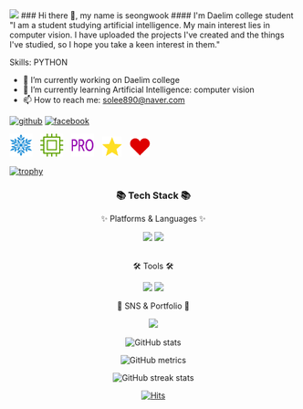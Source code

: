 <img src="https://capsule-render.vercel.app/api?type=rect&color=FFC0CB&height=180&section=header&text=🐉Profile🐉&fontSize=150" />
### Hi there 👋, my name is seongwook
#### I'm Daelim college student
"I am a student studying artificial intelligence. My main interest lies in computer vision. I have uploaded the projects I've created and the things I've studied, so I hope you take a keen interest in them."

Skills: PYTHON 

- 🔭 I’m currently working on Daelim college 
- 🌱 I’m currently learning Artificial Intelligence: computer vision 
- 📫 How to reach me: solee890@naver.com 


[<img src='https://cdn.jsdelivr.net/npm/simple-icons@3.0.1/icons/github.svg' alt='github' height='40'>](https://github.com/lee-seong-wook)  [<img src='https://cdn.jsdelivr.net/npm/simple-icons@3.0.1/icons/facebook.svg' alt='facebook' height='40'>](https://www.facebook.com/https://www.facebook.com/profile.php?id=100008650308823)  

<a href='https://archiveprogram.github.com/'><img src='https://raw.githubusercontent.com/acervenky/animated-github-badges/master/assets/acbadge.gif' width='40' height='40'></a> <a href='https://docs.github.com/en/developers'><img src='https://raw.githubusercontent.com/acervenky/animated-github-badges/master/assets/devbadge.gif' width='40' height='40'></a> <a href='https://github.com/pricing'><img src='https://raw.githubusercontent.com/acervenky/animated-github-badges/master/assets/pro.gif' width='40' height='40'></a> <a href='https://stars.github.com/'><img src='https://raw.githubusercontent.com/acervenky/animated-github-badges/master/assets/starbadge.gif' width='35' height='35'></a> <a href='https://docs.github.com/en/github/supporting-the-open-source-community-with-github-sponsors'><img src='https://raw.githubusercontent.com/acervenky/animated-github-badges/master/assets/sponsorbadge.gif' width='35' height='35'></a> 

[![trophy](https://github-profile-trophy.vercel.app/?username=lee-seong-wook)](https://github.com/ryo-ma/github-profile-trophy)
<div align=center>
	<h3>📚 Tech Stack 📚</h3>
	<p>✨ Platforms & Languages ✨</p>
</div>
<div align="center">
<img src="https://img.shields.io/badge/Linux-FCC624?style=flat&logo=Linux&logoColor=white" />
<img src="https://img.shields.io/badge/python-3776AB?style=flat&logo=python&logoColor=white" />
</div>
<br>
<div align=center>
	<p>🛠 Tools 🛠</p>
  <img src="https://img.shields.io/badge/Visual%20Studio%20Code-007ACC?style=flat&logo=VisualStudioCode&logoColor=white" />
<img src="https://img.shields.io/badge/GitHub-181717?style=flat&logo=GitHub&logoColor=white" />

</div>
<div align=center>
	<p>🎨 SNS & Portfolio 🎨</p>
</div>
</div>

<div align=center>
<a href="mailto:solee890@naver.com">
		<img src="https://img.shields.io/badge/Mail-30B980?style=flat&logo=Gmail&logoColor=white" />
	</a>


![GitHub stats](https://github-readme-stats.vercel.app/api?username=lee-seong-wook&show_icons=true&count_private=true)  


![GitHub metrics](https://metrics.lecoq.io/lee-seong-wook)  

![GitHub streak stats](https://streak-stats.demolab.com/?user=lee-seong-wook)  

[![Hits](https://hits.seeyoufarm.com/api/count/incr/badge.svg?url=https%3A%2F%2Fgithub.com%2Fseongwook%2Fhit-counter&count_bg=%238D1FCA&title_bg=%23252222&icon=&icon_color=%23E7E7E7&title=Profile+views&edge_flat=false)](https://hits.seeyoufarm.com)
